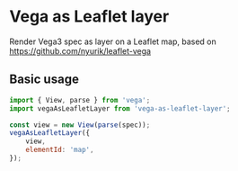 # Vega as Leaflet layer

Render Vega3 spec as layer on a Leaflet map, based on https://github.com/nyurik/leaflet-vega

## Basic usage

```javascript
import { View, parse } from 'vega';
import vegaAsLeafletLayer from 'vega-as-leaflet-layer';

const view = new View(parse(spec));
vegaAsLeafletLayer({
    view,
    elementId: 'map',
});
```
